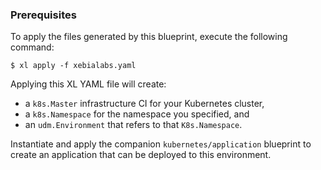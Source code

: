 ### Prerequisites

To apply the files generated by this blueprint, execute the following command:

```
$ xl apply -f xebialabs.yaml
```

Applying this XL YAML file will create:
* a `k8s.Master` infrastructure CI for your Kubernetes cluster,
* a `k8s.Namespace` for the namespace you specified, and
* an `udm.Environment` that refers to that `K8s.Namespace`.

Instantiate and apply the companion `kubernetes/application` blueprint to create an application that can be deployed to this environment.

